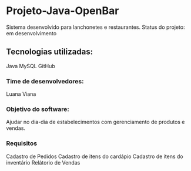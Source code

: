 # Projeto-Java-OpenBar
Sistema desenvolvido para lanchonetes e restaurantes.
Status do projeto: em desenvolvimento
## Tecnologias utilizadas:
Java
MySQL
GitHub

### Time de desenvolvedores: 
Luana Viana

### Objetivo do software:
Ajudar no dia-dia de estabelecimentos com gerenciamento de produtos e vendas.

### Requisitos 
Cadastro de Pedidos
Cadastro de itens do cardápio
Cadastro de itens do inventário
Relátorio de Vendas
 
